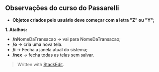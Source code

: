 ## Observações do curso do Passarelli

- **Objetos criados pelo usuário deve começar com a letra "Z" ou "Y";**

**1. Atalhos:**
-  **/n**NomeDaTransacao -> vai para NomeDaTransacao;
- **/o** -> cria uma nova tela.
- **/i** -> Fecha a janela atual do sistema;
- **/nex** -> fecha todas as telas sem salvar.


> Written with [StackEdit](https://stackedit.io/).
<!--stackedit_data:
eyJoaXN0b3J5IjpbLTQwMDg4NTYxLC0xOTQ1NDg0ODE1XX0=
-->